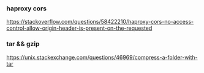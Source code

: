 
### haproxy cors

https://stackoverflow.com/questions/58422210/haproxy-cors-no-access-control-allow-origin-header-is-present-on-the-requested



### tar && gzip

https://unix.stackexchange.com/questions/46969/compress-a-folder-with-tar